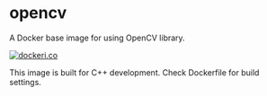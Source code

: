 # opencv
A Docker base image for using OpenCV library.

[![dockeri.co](https://dockeri.co/image/ghokun/opencv)](https://hub.docker.com/r/ghokun/opencv)

This image is built for C++ development. Check Dockerfile for build settings.

